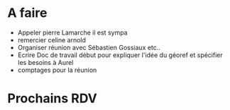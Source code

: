 # A faire
- Appeler pierre Lamarche il est sympa
- remercier celine arnold
- Organiser réunion avec Sébastien Gossiaux etc..
- Ecrire Doc de travail début pour expliquer l'idée du géoref et spécifier les besoins à Aurel
- comptages pour la réunion

# Prochains RDV